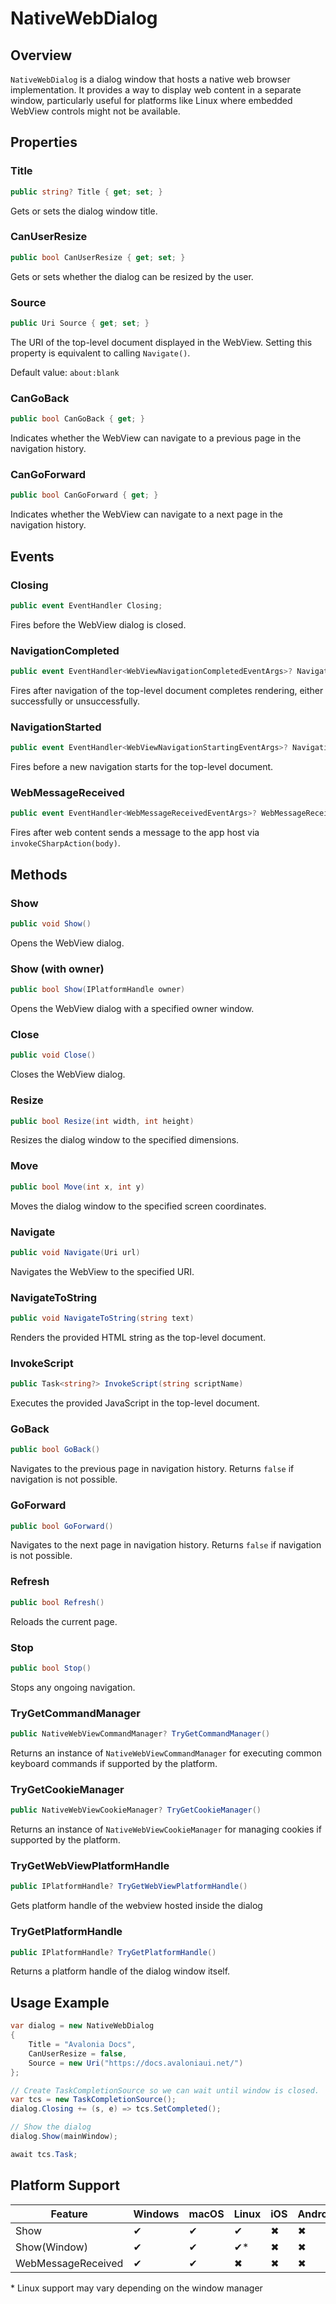 ﻿# NativeWebDialog

## Overview

`NativeWebDialog` is a dialog window that hosts a native web browser implementation. It provides a way to display web content in a separate window, particularly useful for platforms like Linux where embedded WebView controls might not be available.

## Properties

### Title

```csharp
public string? Title { get; set; }
```

Gets or sets the dialog window title.

### CanUserResize

```csharp
public bool CanUserResize { get; set; }
```

Gets or sets whether the dialog can be resized by the user.

### Source

```csharp
public Uri Source { get; set; }
```

The URI of the top-level document displayed in the WebView. Setting this property is equivalent to calling `Navigate()`.

Default value: `about:blank`

### CanGoBack

```csharp
public bool CanGoBack { get; }
```

Indicates whether the WebView can navigate to a previous page in the navigation history.

### CanGoForward

```csharp
public bool CanGoForward { get; }
```

Indicates whether the WebView can navigate to a next page in the navigation history.

## Events

### Closing

```csharp
public event EventHandler Closing;
```

Fires before the WebView dialog is closed.

### NavigationCompleted

```csharp
public event EventHandler<WebViewNavigationCompletedEventArgs>? NavigationCompleted;
```

Fires after navigation of the top-level document completes rendering, either successfully or unsuccessfully.

### NavigationStarted

```csharp
public event EventHandler<WebViewNavigationStartingEventArgs>? NavigationStarted;
```

Fires before a new navigation starts for the top-level document.

### WebMessageReceived

```csharp
public event EventHandler<WebMessageReceivedEventArgs>? WebMessageReceived;
```

Fires after web content sends a message to the app host via `invokeCSharpAction(body)`.

## Methods

### Show

```csharp
public void Show()
```

Opens the WebView dialog.

### Show (with owner)

```csharp
public bool Show(IPlatformHandle owner)
```

Opens the WebView dialog with a specified owner window.

### Close

```csharp
public void Close()
```

Closes the WebView dialog.

### Resize

```csharp
public bool Resize(int width, int height)
```

Resizes the dialog window to the specified dimensions.

### Move

```csharp
public bool Move(int x, int y)
```

Moves the dialog window to the specified screen coordinates.

### Navigate

```csharp
public void Navigate(Uri url)
```

Navigates the WebView to the specified URI.

### NavigateToString

```csharp
public void NavigateToString(string text)
```

Renders the provided HTML string as the top-level document.

### InvokeScript

```csharp
public Task<string?> InvokeScript(string scriptName)
```

Executes the provided JavaScript in the top-level document.

### GoBack

```csharp
public bool GoBack()
```

Navigates to the previous page in navigation history. Returns `false` if navigation is not possible.

### GoForward

```csharp
public bool GoForward()
```

Navigates to the next page in navigation history. Returns `false` if navigation is not possible.

### Refresh

```csharp
public bool Refresh()
```

Reloads the current page.

### Stop

```csharp
public bool Stop()
```

Stops any ongoing navigation.

### TryGetCommandManager

```csharp
public NativeWebViewCommandManager? TryGetCommandManager()
```

Returns an instance of `NativeWebViewCommandManager` for executing common keyboard commands if supported by the platform.

### TryGetCookieManager

```csharp
public NativeWebViewCookieManager? TryGetCookieManager()
```

Returns an instance of `NativeWebViewCookieManager` for managing cookies if supported by the platform.

### TryGetWebViewPlatformHandle

```csharp
public IPlatformHandle? TryGetWebViewPlatformHandle()
```

Gets platform handle of the webview hosted inside the dialog

### TryGetPlatformHandle

```csharp
public IPlatformHandle? TryGetPlatformHandle()
```

Returns a platform handle of the dialog window itself.

## Usage Example

```csharp
var dialog = new NativeWebDialog
{
    Title = "Avalonia Docs",
    CanUserResize = false,
    Source = new Uri("https://docs.avaloniaui.net/")
};

// Create TaskCompletionSource so we can wait until window is closed.
var tcs = new TaskCompletionSource();
dialog.Closing += (s, e) => tcs.SetCompleted();

// Show the dialog
dialog.Show(mainWindow);

await tcs.Task;
```

## Platform Support

| Feature            | Windows | macOS | Linux | iOS   | Android | Browser |
|--------------------|---------|-------|-------|-------|---------|---------|
| Show               | ✔       | ✔     | ✔     | ✖     | ✖       | ✖       |
| Show(Window)       | ✔       | ✔     | ✔*    | ✖     | ✖       | ✖       |
| WebMessageReceived | ✔       | ✔     | ✖     | ✖     | ✖       | ✖       |

\* Linux support may vary depending on the window manager

